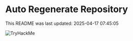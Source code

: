 # Auto Regenerate Repository

This README was last updated: 2025-04-17 07:45:05

 ![TryHackMe](https://tryhackme.com/badge/533634)
